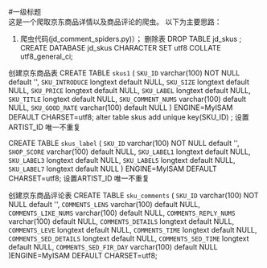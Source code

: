 #一级标题  
这是一个爬取京东商品详情以及商品评论的爬虫。
以下为主要思路：
1. 爬虫代码(jd_comment_spiders.py)）；
删除表 DROP TABLE jd_skus ;
CREATE DATABASE jd_skus CHARACTER SET utf8 COLLATE utf8_general_ci;


创建京东商品表
CREATE TABLE `skus1` (
  `SKU_ID` varchar(100) NOT NULL default '',
  `SKU_INTRODUCE` longtext default NULL,
  `SKU_SIZE` longtext default NULL,
  `SKU_PRICE` longtext default NULL,
  `SKU_LABEL` longtext default NULL,
  `SKU_TITLE` longtext default NULL,
  `SKU_COMMENT_NUMS` varchar(100) default NULL,
  `SKU_GOOD_RATE` varchar(100) default NULL
) ENGINE=MyISAM DEFAULT CHARSET=utf8;
alter table skus add unique key(SKU_ID)  ;    设置ARTIST_ID 唯一不重复



CREATE TABLE `skus_label` (
  `SKU_ID` varchar(100) NOT NULL default '',
  `SHOP_SCORE` varchar(100) default NULL,
  `SKU_LABEL1` longtext default NULL,
  `SKU_LABEL3` longtext default NULL,
  `SKU_LABEL5` longtext default NULL,
  `SKU_LABEL7` longtext default NULL
) ENGINE=MyISAM DEFAULT CHARSET=utf8;
   设置ARTIST_ID 唯一不重复

创建京东商品评论表
CREATE TABLE `sku_comments` (
  `SKU_ID` varchar(100) NOT NULL default '',
  `COMMENTS_LENS` varchar(100) default NULL,
  `COMMENTS_LIKE_NUMS` varchar(100) default NULL,
  `COMMENTS_REPLY_NUMS` varchar(100) default NULL,
  `COMMENTS_DETAILS` longtext default NULL,
  `COMMENTS_LEVE` longtext default NULL,
  `COMMENTS_TIME` longtext default NULL,
  `COMMENTS_SED_DETAILS` longtext default NULL,
  `COMMENTS_SED_TIME` longtext default NULL,
  `COMMENTS_SED_FIR_DAY` varchar(100) default NULL
)ENGINE=MyISAM DEFAULT CHARSET=utf8;


